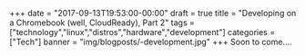 +++
date = "2017-09-13T19:53:00-00:00"
draft = true
title = "Developing on a Chromebook (well, CloudReady), Part 2"
tags = ["technology","linux","distros","hardware","development"]
categories = ["Tech"]
banner = "img/blogposts/-development.jpg"
+++
Soon to come....
